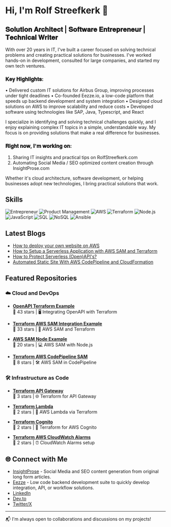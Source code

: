 # Hi, I'm Rolf Streefkerk 👋

## 𝐒𝐨𝐥𝐮𝐭𝐢𝐨𝐧 𝐀𝐫𝐜𝐡𝐢𝐭𝐞𝐜𝐭 | 𝐒𝐨𝐟𝐭𝐰𝐚𝐫𝐞 𝐄𝐧𝐭𝐫𝐞𝐩𝐫𝐞𝐧𝐞𝐮𝐫 | 𝐓𝐞𝐜𝐡𝐧𝐢𝐜𝐚𝐥 𝐖𝐫𝐢𝐭𝐞𝐫

With over 20 years in IT, I've built a career focused on solving technical problems and creating practical solutions for businesses. I've worked hands-on in development, consulted for large companies, and started my own tech ventures.

### 𝐊𝐞𝐲 𝐇𝐢𝐠𝐡𝐥𝐢𝐠𝐡𝐭𝐬:
• Delivered custom IT solutions for Airbus Group, improving processes under tight deadlines
• Co-founded Eezze.io, a low-code platform that speeds up backend development and system integration
• Designed cloud solutions on AWS to improve scalability and reduce costs
• Developed software using technologies like SAP, Java, Typescript, and React

I specialize in identifying and solving technical challenges quickly, and I enjoy explaining complex IT topics in a simple, understandable way. My focus is on providing solutions that make a real difference for businesses.

### 𝐑𝐢𝐠𝐡𝐭 𝐧𝐨𝐰, 𝐈'𝐦 𝐰𝐨𝐫𝐤𝐢𝐧𝐠 𝐨𝐧:
1. Sharing IT insights and practical tips on RolfStreefkerk.com
2. Automating Social Media / SEO optimized content creation through InsightProse.com

Whether it's cloud architecture, software development, or helping businesses adopt new technologies, I bring practical solutions that work.

## Skills

![Entrepreneur](https://img.shields.io/badge/Entrepreneur-%237D4698.svg?&style=for-the-badge&logo=entrepreneur&logoColor=white)
![Product Management](https://img.shields.io/badge/Product%20Management-%23F7B93E.svg?&style=for-the-badge&logo=product-hunt&logoColor=white)
![AWS](https://img.shields.io/badge/AWS-%23FF9900.svg?&style=for-the-badge&logo=amazon-aws&logoColor=white)
![Terraform](https://img.shields.io/badge/Terraform-%235835CC.svg?&style=for-the-badge&logo=terraform&logoColor=white)
![Node.js](https://img.shields.io/badge/Node.js-%23339933.svg?&style=for-the-badge&logo=node.js&logoColor=white)
![JavaScript](https://img.shields.io/badge/JavaScript-%23F7DF1E.svg?&style=for-the-badge&logo=javascript&logoColor=black)
![SQL](https://img.shields.io/badge/SQL-%23E34F26.svg?&style=for-the-badge&logo=sql&logoColor=white)
![NoSQL](https://img.shields.io/badge/NoSQL-%2300F.svg?&style=for-the-badge&logo=nosql&logoColor=white)
![Ansible](https://img.shields.io/badge/Ansible-%231A1918.svg?&style=for-the-badge&logo=ansible&logoColor=white)

## Latest Blogs
- [How to deploy your own website on AWS](https://rolfstreefkerk.com/posts/how-to-deploy-your-own-website-on-aws)
- [How to Setup a Serverless Application with AWS SAM and Terraform](https://dev.to/rolfstreefkerk/how-to-setup-a-serverless-application-with-aws-sam-and-terraform)
- [How to Protect Serverless (Open)API's?](https://dev.to/rolfstreefkerk/how-to-protect-serverless-openapis)
- [Automated Static Site With AWS CodePipeline and CloudFormation](https://dev.to/rolfstreefkerk/automated-static-site-with-aws-codepipeline-and-cloudformation)

## Featured Repositories

### ☁️ Cloud and DevOps

- **[OpenAPI Terraform Example](https://github.com/rpstreef/openapi-tf-example)**  
  🌟 43 stars | 🖥️ Integrating OpenAPI with Terraform

- **[Terraform AWS SAM Integration Example](https://github.com/rpstreef/terraform-aws-sam-integration-example)**  
  🌟 33 stars | 🚀 AWS SAM and Terraform

- **[AWS SAM Node Example](https://github.com/rpstreef/aws-sam-node-example)**  
  🌟 20 stars | 💻 AWS SAM with Node.js

- **[Terraform AWS CodePipeline SAM](https://github.com/rpstreef/terraform-aws-codepipeline-sam)**  
  🌟 8 stars | 🛠️ AWS SAM in CodePipeline

### 🛠️ Infrastructure as Code

- **[Terraform API Gateway](https://github.com/rpstreef/tf-apigateway)**  
  🌟 3 stars | 🌐 Terraform for API Gateway

- **[Terraform Lambda](https://github.com/rpstreef/tf-lambda)**  
  🌟 2 stars | 🔧 AWS Lambda via Terraform

- **[Terraform Cognito](https://github.com/rpstreef/tf-cognito)**  
  🌟 2 stars | 🔑 Terraform for AWS Cognito

- **[Terraform AWS CloudWatch Alarms](https://github.com/rpstreef/terraform-aws-cloudwatch-alarms)**  
  🌟 2 stars | ⏰ CloudWatch Alarms setup

## 🌐 Connect with Me

- [InsightProse](https://insightprose.com) - Social Media and SEO content generation from original long form articles.
- [Eezze](https://eezze.io/) - Low code backend development suite to quickly develop integration, API, or workflow solutions.
- [LinkedIn](https://www.linkedin.com/in/rolfstreefkerk/)
- [Dev.to](https://dev.to/rolfstreefkerk)
- [Twitter/X](https://x.com/rolfstreefkerk)

---

📬 I'm always open to collaborations and discussions on my projects!

